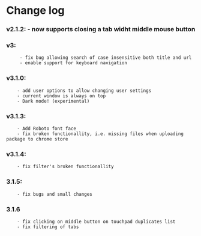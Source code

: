
# Change log

### v2.1.2: - now supports closing a tab widht middle mouse button

### v3:
         - fix bug allowing search of case insensitive both title and url   
         - enable support for keyboard navigation
         
### v3.1.0:   
        - add user options to allow changing user settings
        - current window is always on top
        - Dark mode! (experimental)

### v3.1.3:
        - Add Roboto font face
        - fix broken functionallity, i.e. missing files when uploading package to chrome store

### v3.1.4:
        - fix filter's broken functionallity

### 3.1.5:
        - fix bugs and small changes

### 3.1.6
        - fix clicking on middle button on touchpad duplicates list
        - fix filtering of tabs